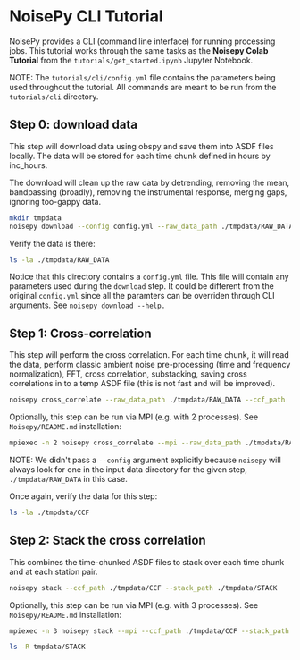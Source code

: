 # NoisePy CLI Tutorial

NoisePy provides a CLI (command line interface) for running processing jobs. This tutorial works through the same tasks as the **Noisepy Colab Tutorial** from the `tutorials/get_started.ipynb` Jupyter Notebook.

NOTE: The `tutorials/cli/config.yml` file contains the parameters being used throughout the tutorial. All commands are meant to be run from the `tutorials/cli` directory.

## Step 0: download data


This step will download data using obspy and save them into ASDF files locally. The data will be stored for each time chunk defined in hours by inc_hours.

The download will clean up the raw data by detrending, removing the mean, bandpassing (broadly), removing the instrumental response, merging gaps, ignoring too-gappy data.


```sh
mkdir tmpdata
noisepy download --config config.yml --raw_data_path ./tmpdata/RAW_DATA
```

Verify the data is there:
```sh
ls -la ./tmpdata/RAW_DATA
```

Notice that this directory contains a `config.yml` file. This file will contain any parameters used during the `download` step. It could be different from the original `config.yml` since all the paramters can be overriden through CLI arguments. See `noisepy download --help.`

## Step 1: Cross-correlation

This step will perform the cross correlation. For each time chunk, it will read the data, perform classic ambient noise pre-processing (time and frequency normalization), FFT, cross correlation, substacking, saving cross correlations in to a temp ASDF file (this is not fast and will be improved).

```sh
noisepy cross_correlate --raw_data_path ./tmpdata/RAW_DATA --ccf_path ./tmpdata/CCF
```
Optionally, this step can be run via MPI (e.g. with 2 processes). See  `Noisepy/README.md` installation:

```sh
mpiexec -n 2 noisepy cross_correlate --mpi --raw_data_path ./tmpdata/RAW_DATA --ccf_path ./tmpdata/CCF
```
NOTE: We didn't pass a `--config` argument explicitly because `noisepy` will always look for one in the input data directory for the given step, `./tmpdata/RAW_DATA` in this case.

Once again, verify the data for this step:
```sh
ls -la ./tmpdata/CCF
```

## Step 2: Stack the cross correlation

This combines the time-chunked ASDF files to stack over each time chunk and at each station pair.

```sh
noisepy stack --ccf_path ./tmpdata/CCF --stack_path ./tmpdata/STACK
```
Optionally, this step can be run via MPI (e.g. with 3 processes). See `Noisepy/README.md` installation:
```sh
mpiexec -n 3 noisepy stack --mpi --ccf_path ./tmpdata/CCF --stack_path ./tmpdata/STACK
```


```sh
ls -R tmpdata/STACK
```
